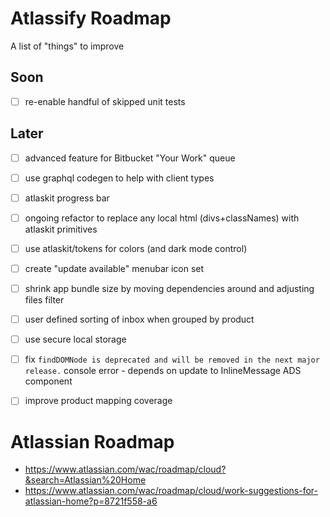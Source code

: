 # Atlassify Roadmap 

A list of "things" to improve

## Soon
- [ ] re-enable handful of skipped unit tests

## Later
- [ ] advanced feature for Bitbucket "Your Work" queue
- [ ] use graphql codegen to help with client types
- [ ] atlaskit progress bar
- [ ] ongoing refactor to replace any local html (divs+classNames) with atlaskit primitives
- [ ] use atlaskit/tokens for colors (and dark mode control)
- [ ] create "update available" menubar icon set
- [ ] shrink app bundle size by moving dependencies around and adjusting files filter
- [ ] user defined sorting of inbox when grouped by product
- [ ] use secure local storage
- [ ] fix `findDOMNode is deprecated and will be removed in the next major release.` console error - depends on update to InlineMessage ADS component
- [ ] improve product mapping coverage


# Atlassian Roadmap
- https://www.atlassian.com/wac/roadmap/cloud?&search=Atlassian%20Home
- https://www.atlassian.com/wac/roadmap/cloud/work-suggestions-for-atlassian-home?p=8721f558-a6

<!-- LINK LABELS -->
[website]: https://www.atlassify.io
[faqs]: https://www.atlassify.io/faq/
[github]: https://github.com/setchy/atlassify
[github-actions]: https://github.com/setchy/atlassify/actions
[github-releases]: https://github.com/setchy/atlassify/releases/latest
[github-website]: https://github.com/setchy/atlassify-website
[github-website-pulls]: https://github.com/setchy/atlassify-website/pulls
[brew]: https://brew.sh/
[homebrew-cask]: https://formulae.brew.sh/cask/atlassify
[coverage-badge]: https://img.shields.io/sonar/coverage/setchy_atlassify?server=https%3A%2F%2Fsonarcloud.io&logo=sonarcloud
[coverage]: https://sonarcloud.io/summary/new_code?id=setchy_atlassify
[quality-badge]: https://img.shields.io/sonar/quality_gate/setchy_atlassify?server=https%3A%2F%2Fsonarcloud.io&logo=sonarcloud
[quality]: https://sonarcloud.io/summary/new_code?id=setchy_atlassify
[build-workflow-badge]: https://github.com/setchy/atlassify/actions/workflows/build.yml/badge.svg
[release-workflow-badge]: https://github.com/setchy/atlassify/actions/workflows/release.yml/badge.svg
[downloads-total-badge]: https://img.shields.io/github/downloads/setchy/atlassify/total?label=downloads@all&logo=github
[downloads-latest-badge]: https://img.shields.io/github/downloads/setchy/atlassify/latest/total?logo=github
[contributors-badge]: https://img.shields.io/github/contributors/setchy/atlassify?logo=github
[librariesio]: https://libraries.io/
[librariesio-badge]: https://img.shields.io/librariesio/github/setchy/atlassify?logo=librariesdotio
[license]: LICENSE
[license-badge]: https://img.shields.io/github/license/setchy/atlassify?logo=github
[github-release-badge]: https://img.shields.io/github/v/release/setchy/atlassify?logo=github
[homebrew-cask-badge]: https://img.shields.io/homebrew/cask/v/atlassify?logo=homebrew
[renovate]: https://renovatebot.com/
[renovate-badge]: https://img.shields.io/badge/renovate-enabled-brightgreen.svg?logo=renovate

[attribution-gitify]: https://gitify.io
[attribution-atlassian]: https://atlassian.design/
